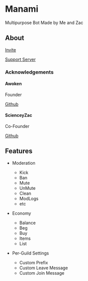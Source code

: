 # Manami
Multipurpose Bot Made by Me and Zac

## About

[Invite](https://discord.com/oauth2/authorize?client_id=817653964161548289&scope=bot&permissions=8)

[Support Server](https://discord.gg/gt4PacB3A8)

### Acknowledgements

#### Awoken
Founder

[Github](https://github.com/SensionUltra)

#### ScienceyZac
Co-Founder

[Github](https://github.com/ScienceyZac)

## Features

* Moderation
    - Kick
    - Ban
    - Mute
    - UnMute
    - Clean
    - ModLogs
    - etc

* Economy
    - Balance
    - Beg
    - Buy
    - Items
    - List

* Per-Guild Settings
    - Custom Prefix
    - Custom Leave Message
    - Custom Join Message

